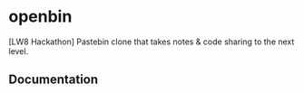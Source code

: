 # openbin
 [LW8 Hackathon] Pastebin clone that takes notes & code sharing to the next level.

## Documentation
